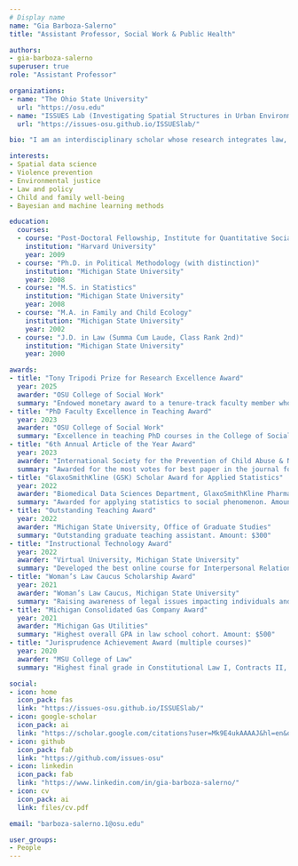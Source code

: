 ```yaml
---
# Display name
name: "Gia Barboza-Salerno"
title: "Assistant Professor, Social Work & Public Health"

authors:
- gia-barboza-salerno
superuser: true
role: "Assistant Professor"

organizations:
- name: "The Ohio State University"
  url: "https://osu.edu"
- name: "ISSUES Lab (Investigating Spatial Structures in Urban Environments)"
  url: "https://issues-osu.github.io/ISSUESlab/"

bio: "I am an interdisciplinary scholar whose research integrates law, public health, social work, and advanced statistics to study childhood adversity, violence-related harm, and neighborhood-level inequities. I lead the ISSUES Lab at Ohio State, translating spatial and legal analysis into policy and practice."

interests:
- Spatial data science
- Violence prevention
- Environmental justice
- Law and policy
- Child and family well-being
- Bayesian and machine learning methods

education:
  courses:
  - course: "Post-Doctoral Fellowship, Institute for Quantitative Social Science"
    institution: "Harvard University"
    year: 2009
  - course: "Ph.D. in Political Methodology (with distinction)"
    institution: "Michigan State University"
    year: 2008
  - course: "M.S. in Statistics"
    institution: "Michigan State University"
    year: 2008
  - course: "M.A. in Family and Child Ecology"
    institution: "Michigan State University"
    year: 2002
  - course: "J.D. in Law (Summa Cum Laude, Class Rank 2nd)"
    institution: "Michigan State University"
    year: 2000

awards:
- title: "Tony Tripodi Prize for Research Excellence Award"
  year: 2025
  awarder: "OSU College of Social Work"
  summary: "Endowed monetary award to a tenure-track faculty member whose research productivity holds promise for making a significant contribution to social work knowledge and practice. Amount: $2,000"
- title: "PhD Faculty Excellence in Teaching Award"
  year: 2023
  awarder: "OSU College of Social Work"
  summary: "Excellence in teaching PhD courses in the College of Social Work. Amount: $2,000"
- title: "6th Annual Article of the Year Award"
  year: 2023
  awarder: "International Society for the Prevention of Child Abuse & Neglect"
  summary: "Awarded for the most votes for best paper in the journal for 2022."
- title: "GlaxoSmithKline (GSK) Scholar Award for Applied Statistics"
  year: 2022
  awarder: "Biomedical Data Sciences Department, GlaxoSmithKline Pharmaceuticals"
  summary: "Awarded for applying statistics to social phenomenon. Amount: $1,000"
- title: "Outstanding Teaching Award"
  year: 2022
  awarder: "Michigan State University, Office of Graduate Studies"
  summary: "Outstanding graduate teaching assistant. Amount: $300"
- title: "Instructional Technology Award"
  year: 2022
  awarder: "Virtual University, Michigan State University"
  summary: "Developed the best online course for Interpersonal Relationships in the Family. Amount: $1,500"
- title: "Woman’s Law Caucus Scholarship Award"
  year: 2021
  awarder: "Woman’s Law Caucus, Michigan State University"
  summary: "Raising awareness of legal issues impacting individuals and promoting appreciation of women’s contributions. Amount: $500"
- title: "Michigan Consolidated Gas Company Award"
  year: 2021
  awarder: "Michigan Gas Utilities"
  summary: "Highest overall GPA in law school cohort. Amount: $500"
- title: "Jurisprudence Achievement Award (multiple courses)"
  year: 2020
  awarder: "MSU College of Law"
  summary: "Highest final grade in Constitutional Law I, Contracts II, Legal Theory, Conflict of Laws, and Property."

social:
- icon: home
  icon_pack: fas
  link: "https://issues-osu.github.io/ISSUESlab/"
- icon: google-scholar
  icon_pack: ai
  link: "https://scholar.google.com/citations?user=Mk9E4ukAAAAJ&hl=en&oi=sra"
- icon: github
  icon_pack: fab
  link: "https://github.com/issues-osu"
- icon: linkedin
  icon_pack: fab
  link: "https://www.linkedin.com/in/gia-barboza-salerno/"
- icon: cv
  icon_pack: ai
  link: files/cv.pdf

email: "barboza-salerno.1@osu.edu"

user_groups:
- People
---
```


